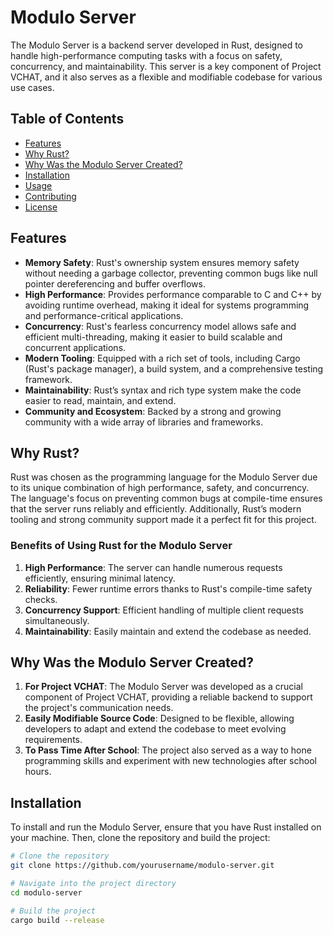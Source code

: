 # Modulo Server

The Modulo Server is a backend server developed in Rust, designed to handle high-performance computing tasks with a focus on safety, concurrency, and maintainability. This server is a key component of Project VCHAT, and it also serves as a flexible and modifiable codebase for various use cases.

## Table of Contents
- [Features](#features)
- [Why Rust?](#why-rust)
- [Why Was the Modulo Server Created?](#why-was-the-modulo-server-created)
- [Installation](#installation)
- [Usage](#usage)
- [Contributing](#contributing)
- [License](#license)

## Features

- **Memory Safety**: Rust's ownership system ensures memory safety without needing a garbage collector, preventing common bugs like null pointer dereferencing and buffer overflows.
- **High Performance**: Provides performance comparable to C and C++ by avoiding runtime overhead, making it ideal for systems programming and performance-critical applications.
- **Concurrency**: Rust's fearless concurrency model allows safe and efficient multi-threading, making it easier to build scalable and concurrent applications.
- **Modern Tooling**: Equipped with a rich set of tools, including Cargo (Rust's package manager), a build system, and a comprehensive testing framework.
- **Maintainability**: Rust’s syntax and rich type system make the code easier to read, maintain, and extend.
- **Community and Ecosystem**: Backed by a strong and growing community with a wide array of libraries and frameworks.

## Why Rust?

Rust was chosen as the programming language for the Modulo Server due to its unique combination of high performance, safety, and concurrency. The language's focus on preventing common bugs at compile-time ensures that the server runs reliably and efficiently. Additionally, Rust’s modern tooling and strong community support made it a perfect fit for this project.

### Benefits of Using Rust for the Modulo Server

1. **High Performance**: The server can handle numerous requests efficiently, ensuring minimal latency.
2. **Reliability**: Fewer runtime errors thanks to Rust's compile-time safety checks.
3. **Concurrency Support**: Efficient handling of multiple client requests simultaneously.
4. **Maintainability**: Easily maintain and extend the codebase as needed.

## Why Was the Modulo Server Created?

1. **For Project VCHAT**: The Modulo Server was developed as a crucial component of Project VCHAT, providing a reliable backend to support the project's communication needs.
2. **Easily Modifiable Source Code**: Designed to be flexible, allowing developers to adapt and extend the codebase to meet evolving requirements.
3. **To Pass Time After School**: The project also served as a way to hone programming skills and experiment with new technologies after school hours.

## Installation

To install and run the Modulo Server, ensure that you have Rust installed on your machine. Then, clone the repository and build the project:

```bash
# Clone the repository
git clone https://github.com/yourusername/modulo-server.git

# Navigate into the project directory
cd modulo-server

# Build the project
cargo build --release
